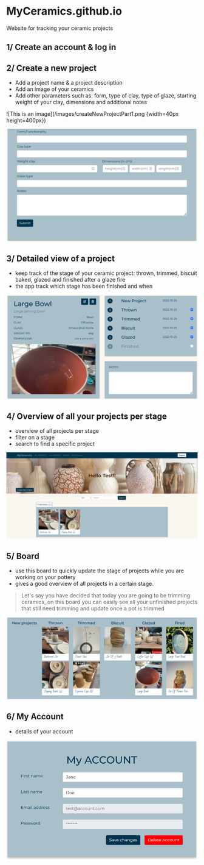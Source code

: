 # MyCeramics.github.io
Website for tracking your ceramic projects

## 1/ Create an account & log in 


## 2/ Create a new project

- Add a project name & a project description
- Add an image of your ceramics
- Add other parameters such as: form, type of clay, type of glaze, starting weight of your clay, dimensions and additional notes


![This is an image](/images/createNewProjectPart1.png  {width=40px height=400px})

![This is an image](/images/createNewProjectPart2.png)


## 3/ Detailed view of a project

- keep track of the stage of your ceramic project: thrown, trimmed, biscuit baked, glazed and finished after a glaze fire
- the app track which stage has been finished and when

![This is an image](/images/showPage.png)

## 4/ Overview of all your projects per stage

- overview of all projects per stage
- filter on a stage
- search to find a specific project


![This is an image](/images/allProjects.png)

## 5/ Board

- use this board to quickly update the stage of projects while you are working on your pottery
- gives a good overview of all projects in a certain stage. 
 
> Let's say you have decided that today you are going to be trimming ceramics, on this board you can easily see all your unfinished projects that still need trimming and update once a pot is trimmed 


![This is an image](/images/board.png)

## 6/ My Account

- details of your account

![This is an image](/images/myAccount.png)


